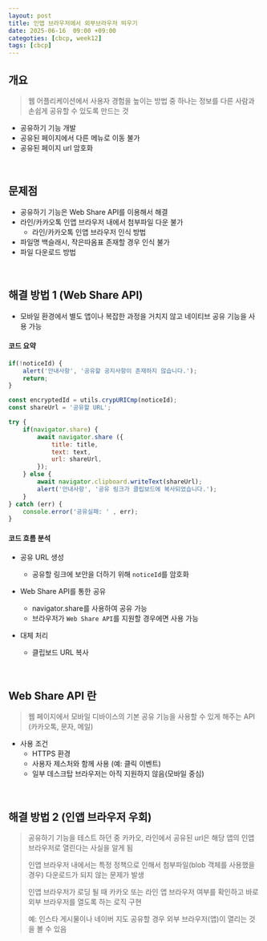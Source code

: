 ```yaml
---
layout: post
title: 인앱 브라우저에서 외부브라우저 띄우기
date: 2025-06-16  09:00 +09:00
categoties: [cbcp, week12]
tags: [cbcp]
---
```


## 개요

> 웹 어플리케이션에서 사용자 경험을 높이는 방법 중 하나는 정보를 다른 사람과 손쉽게 공유할 수 있도록 만드는 것

- 공유하기 기능 개발
- 공유된 페이지에서 다른 메뉴로 이동 불가
- 공유된 페이지 url 암호화

<br>

## 문제점

- 공유하기 기능은 Web Share API를 이용해서 해결
- 라인/카카오톡 인앱 브라우저 내에서 첨부파일 다운 불가
  - 라인/카카오톡 인앱 브라우저 인식 방법
- 파일명 백슬래시, 작은따옴표 존재할 경우 인식 불가
- 파일 다운로드 방법

<br>

## 해결 방법 1 (Web Share API)

- 모바일 환경에서 별도 앱이나 복잡한 과정을 거치지 않고 네이티브 공유 기능을 사용 가능


#### 코드 요약
```js
if(!noticeId) {
    alert('안내사항', '공유할 공지사항이 존재하지 않습니다.');
    return;
}

const encryptedId = utils.crypURICmp(noticeId);
const shareUrl = '공유할 URL';

try {
    if(navigator.share) {
        await navigator.share ({
            title: title,
            text: text,
            url: shareUrl,
        });
    } else {
        await navigator.clipboard.writeText(shareUrl);
        alert('안내사항', '공유 링크가 클립보드에 복사되었습니다.');
    }
} catch (err) {
    console.error('공유실패: ' , err);
}
```

#### 코드 흐름 분석

- 공유 URL 생성
  - 공유할 링크에 보안을 더하기 위해 `noticeId`를 암호화

- Web Share API를 통한 공유
  - navigator.share를 사용하여 공유 가능
  - 브라우저가 `Web Share API`를 지원할 경우에면 사용 가능

- 대체 처리
  - 클립보드 URL 복사

<br>

## Web Share API 란

> 웹 페이지에서 모바일 디바이스의 기본 공유 기능을 사용할 수 있게 해주는 API (카카오톡, 문자, 메일)

- 사용 조건
  - HTTPS 환경
  - 사용자 제스처와 함께 사용 (예: 클릭 이벤트)
  - 일부 데스크탑 브라우저는 아직 지원하지 않음(모바일 중심)

<br>

## 해결 방법 2 (인앱 브라우저 우회)

> 공유하기 기능을 테스트 하던 중 카카오, 라인에서 공유된 url은 해당 앱의 인앱 브라우저로 열린다는 사실을 알게 됨
>
> 인앱 브라우저 내에서는 특정 정책으로 인해서 첨부파일(blob 객체를 사용했을 경우) 다운로드가 되지 않는 문제가 발생
>
> 인앱 브라우저가 로딩 될 때 카카오 또는 라인 앱 브라우저 여부를 확인하고 바로 외부 브라우저를 열도록 하는 로직 구현
>
> 예: 인스타 게시물이나 네이버 지도 공유할 경우 외부 브라우저(앱)이 열리는 것을 볼 수 있음


